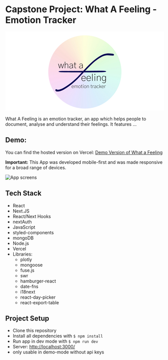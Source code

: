 # Capstone Project: What A Feeling - Emotion Tracker

![Logo](<public/images/blau%20orange%20aquarell%20blumen%20Logo%20(500%20x%20250%20px).png>)

What A Feeling is an emotion tracker, an app which helps people to document, analyse and understand their feelings. It features ...

## Demo:

You can find the hosted version on Vercel: [Demo Version of What a Feeling](https://what-a-feeling.vercel.app/)

**Important:** This App was developed mobile-first and was made responsive for a broad range of devices.

![App screens]()

## Tech Stack

- React
- Next.JS
- React/Next Hooks
- nextAuth
- JavaScript
- styled-components
- mongoDB
- Node.js
- Vercel
- Libraries:
  - plotly
  - mongoose
  - fuse.js
  - swr
  - hamburger-react
  - date-fns
  - i18next
  - react-day-picker
  - react-export-table

## Project Setup

- Clone this repository
- Install all dependencies with `$ npm install`
- Run app in dev mode with `$ npm run dev`
- Server: [http://localhost:3000/](http://localhost:3000/)
- only usable in demo-mode without api keys
